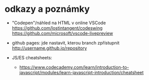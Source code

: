 # odkazy a poznámky

- "Codepen"/náhled na HTML v online VSCode
https://github.com/lostintangent/codeswing
https://github.com/microsoft/vscode-livepreview


- github pages: jde nastavit, kterou branch zpřístupnit http://username.github.io/repository

- JS/ES cheatsheets:
  - https://www.codecademy.com/learn/introduction-to-javascript/modules/learn-javascript-introduction/cheatsheet

